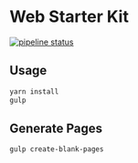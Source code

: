 # Web Starter Kit

[![pipeline status](https://gitlab.com/update-lab/web-starter-kit/badges/master/pipeline.svg)](https://gitlab.com/update-lab/web-starter-kit/commits/master)

## Usage

```bash
yarn install
gulp
```

## Generate Pages

```bash
gulp create-blank-pages
```

